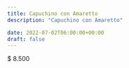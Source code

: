 ```yaml
---
title: Capuchino con Amaretto
description: "Capuchino con Amaretto"

date: 2022-07-02T06:00:00+00:00
draft: false
---
```


$ 8.500

